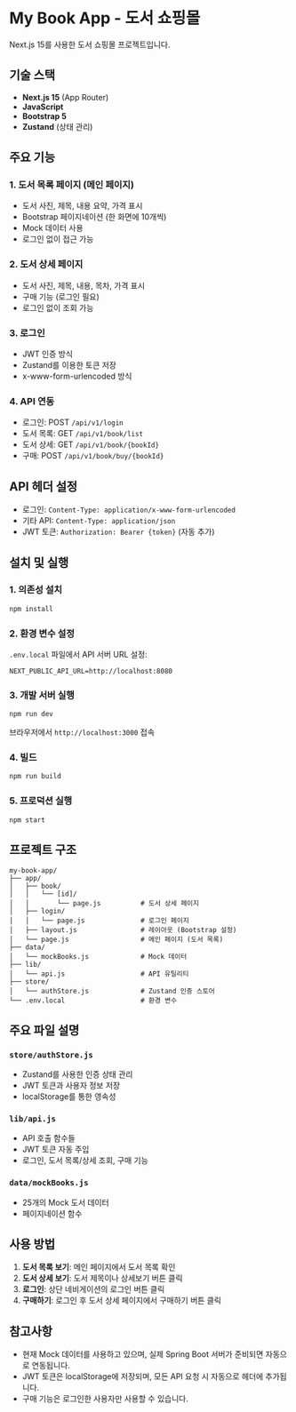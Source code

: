 # My Book App - 도서 쇼핑몰

Next.js 15를 사용한 도서 쇼핑몰 프로젝트입니다.

## 기술 스택

- **Next.js 15** (App Router)
- **JavaScript**
- **Bootstrap 5**
- **Zustand** (상태 관리)

## 주요 기능

### 1. 도서 목록 페이지 (메인 페이지)
- 도서 사진, 제목, 내용 요약, 가격 표시
- Bootstrap 페이지네이션 (한 화면에 10개씩)
- Mock 데이터 사용
- 로그인 없이 접근 가능

### 2. 도서 상세 페이지
- 도서 사진, 제목, 내용, 목차, 가격 표시
- 구매 기능 (로그인 필요)
- 로그인 없이 조회 가능

### 3. 로그인
- JWT 인증 방식
- Zustand를 이용한 토큰 저장
- x-www-form-urlencoded 방식

### 4. API 연동
- 로그인: POST `/api/v1/login`
- 도서 목록: GET `/api/v1/book/list`
- 도서 상세: GET `/api/v1/book/{bookId}`
- 구매: POST `/api/v1/book/buy/{bookId}`

## API 헤더 설정

- 로그인: `Content-Type: application/x-www-form-urlencoded`
- 기타 API: `Content-Type: application/json`
- JWT 토큰: `Authorization: Bearer {token}` (자동 추가)

## 설치 및 실행

### 1. 의존성 설치
```bash
npm install
```

### 2. 환경 변수 설정
`.env.local` 파일에서 API 서버 URL 설정:
```
NEXT_PUBLIC_API_URL=http://localhost:8080
```

### 3. 개발 서버 실행
```bash
npm run dev
```

브라우저에서 `http://localhost:3000` 접속

### 4. 빌드
```bash
npm run build
```

### 5. 프로덕션 실행
```bash
npm start
```

## 프로젝트 구조

```
my-book-app/
├── app/
│   ├── book/
│   │   └── [id]/
│   │       └── page.js          # 도서 상세 페이지
│   ├── login/
│   │   └── page.js              # 로그인 페이지
│   ├── layout.js                # 레이아웃 (Bootstrap 설정)
│   └── page.js                  # 메인 페이지 (도서 목록)
├── data/
│   └── mockBooks.js             # Mock 데이터
├── lib/
│   └── api.js                   # API 유틸리티
├── store/
│   └── authStore.js             # Zustand 인증 스토어
└── .env.local                   # 환경 변수
```

## 주요 파일 설명

### `store/authStore.js`
- Zustand를 사용한 인증 상태 관리
- JWT 토큰과 사용자 정보 저장
- localStorage를 통한 영속성

### `lib/api.js`
- API 호출 함수들
- JWT 토큰 자동 주입
- 로그인, 도서 목록/상세 조회, 구매 기능

### `data/mockBooks.js`
- 25개의 Mock 도서 데이터
- 페이지네이션 함수

## 사용 방법

1. **도서 목록 보기**: 메인 페이지에서 도서 목록 확인
2. **도서 상세 보기**: 도서 제목이나 상세보기 버튼 클릭
3. **로그인**: 상단 네비게이션의 로그인 버튼 클릭
4. **구매하기**: 로그인 후 도서 상세 페이지에서 구매하기 버튼 클릭

## 참고사항

- 현재 Mock 데이터를 사용하고 있으며, 실제 Spring Boot 서버가 준비되면 자동으로 연동됩니다.
- JWT 토큰은 localStorage에 저장되며, 모든 API 요청 시 자동으로 헤더에 추가됩니다.
- 구매 기능은 로그인한 사용자만 사용할 수 있습니다.

